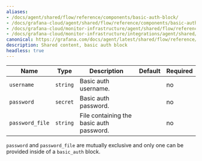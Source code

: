 ```yaml
---
aliases:
- /docs/agent/shared/flow/reference/components/basic-auth-block/
- /docs/grafana-cloud/agent/shared/flow/reference/components/basic-auth-block/
- /docs/grafana-cloud/monitor-infrastructure/agent/shared/flow/reference/components/basic-auth-block/
- /docs/grafana-cloud/monitor-infrastructure/integrations/agent/shared/flow/reference/components/basic-auth-block/
canonical: https://grafana.com/docs/agent/latest/shared/flow/reference/components/basic-auth-block/
description: Shared content, basic auth block
headless: true
---
```


Name | Type | Description | Default | Required
---- | ---- | ----------- | ------- | --------
`username` | `string` | Basic auth username. | | no
`password` | `secret` | Basic auth password. | | no
`password_file` | `string` | File containing the basic auth password. | | no

`password` and `password_file` are mutually exclusive and only one can be
provided inside of a `basic_auth` block.
